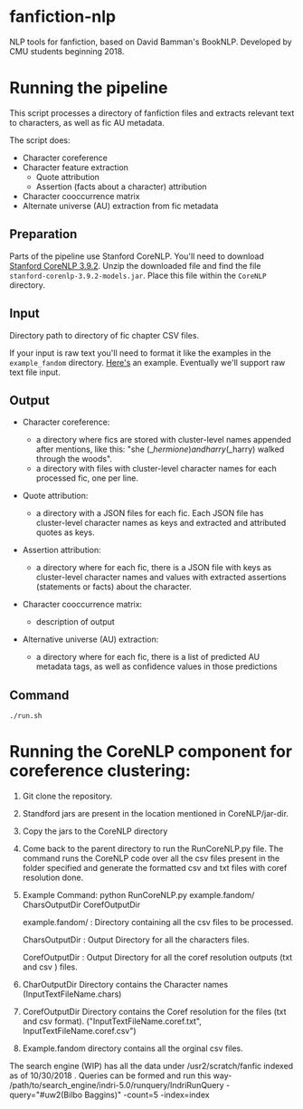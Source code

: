 # fanfiction-nlp
NLP tools for fanfiction, based on David Bamman's BookNLP. Developed by CMU students beginning 2018.

# Running the pipeline
This script processes a directory of fanfiction files and extracts
 relevant text to characters, as well as fic AU metadata.
 
The script does:
* Character coreference
* Character feature extraction
	* Quote attribution
	* Assertion (facts about a character) attribution
* Character cooccurrence matrix
* Alternate universe (AU) extraction from fic metadata

## Preparation
Parts of the pipeline use Stanford CoreNLP. You'll need to download [Stanford CoreNLP 3.9.2](https://stanfordnlp.github.io/CoreNLP/download.html). Unzip the downloaded file and find the file `stanford-corenlp-3.9.2-models.jar`. Place this file within the `CoreNLP` directory.

## Input 
Directory path to directory of fic chapter CSV files. 

If your input is raw text you'll need to format it like the examples in the `example_fandom` directory. [Here's](https://github.com/michaelmilleryoder/fanfiction-nlp/blob/master/example_fandom/10118594_0004.csv) an example. Eventually we'll support raw text file input.

## Output 
* Character coreference: 
	* a directory where fics are stored with cluster-level names appended after mentions, like this: "she ($\_hermione) and harry ($\_harry) walked through the woods".
	* a directory with files with cluster-level character names for each processed fic, one per line.

* Quote attribution: 
	* a directory with a JSON files for each fic. Each JSON file has cluster-level character names as keys and extracted and attributed quotes as keys.

* Assertion attribution: 
	* a directory where for each fic, there is a JSON file with keys as cluster-level character names and values with extracted assertions (statements or facts) about the character.

* Character cooccurrence matrix: 
	* description of output

* Alternative universe (AU) extraction:
	* a directory where for each fic, there is a list of predicted AU metadata tags, as well as confidence values in those predictions

## Command
`./run.sh`

<!---
`./run.sh <input_dir_path>`

`<collection_name>` of fics to be processed will be extracted from the directory name of the `<input_dir_path>`.

Output is automatically stored in `output/<collection_name>`.
--->

# Running the CoreNLP component for coreference clustering:

1. Git clone the repository.

2. Standford jars are present in the location mentioned in CoreNLP/jar-dir.

3. Copy the jars to the CoreNLP directory

4. Come back to the parent directory to run the RunCoreNLP.py file. The command runs the CoreNLP code over all the csv files    present in the folder specified and generate the formatted csv and txt files with coref resolution done.

5. Example Command: python RunCoreNLP.py example.fandom/ CharsOutputDir CorefOutputDir

   example.fandom/ : Directory containing all the csv files to be processed.
   
   CharsOutputDir  : Output Directory for all the characters files.
   
   CorefOutputDir  : Output Directory for all the coref resolution outputs (txt and csv ) files. 

6. CharOutputDir Directory contains the Character names (InputTextFileName.chars)

7. CorefOutputDir Directory contains the Coref resolution for the files (txt and csv format). ("InputTextFileName.coref.txt", InputTextFileName.coref.csv")

8. Example.fandom directory contains all the orginal csv files.

The search engine (WIP) has all the data under /usr2/scratch/fanfic indexed as of 10/30/2018 . Queries can be formed and run this way-
/path/to/search_engine/indri-5.0/runquery/IndriRunQuery -query="#uw2(Bilbo Baggins)" -count=5 -index=index


